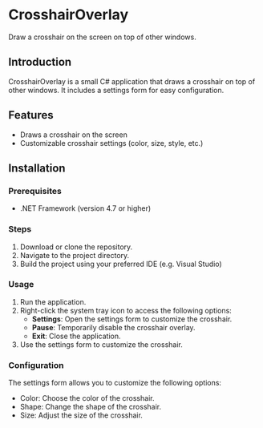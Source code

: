 # CrosshairOverlay

Draw a crosshair on the screen on top of other windows.

## Introduction

CrosshairOverlay is a small C# application that draws a crosshair on top of other windows. It includes a settings form for easy configuration.

## Features

- Draws a crosshair on the screen
- Customizable crosshair settings (color, size, style, etc.)

## Installation

### Prerequisites

- .NET Framework (version 4.7 or higher)

### Steps

1. Download or clone the repository.
2. Navigate to the project directory.
3. Build the project using your preferred IDE (e.g. Visual Studio)

### Usage

1. Run the application.
2. Right-click the system tray icon to access the following options:
   - **Settings**: Open the settings form to customize the crosshair.
   - **Pause**: Temporarily disable the crosshair overlay.
   - **Exit**: Close the application.
3. Use the settings form to customize the crosshair.

### Configuration

The settings form allows you to customize the following options:

- Color: Choose the color of the crosshair.
- Shape: Change the shape of the crosshair.
- Size: Adjust the size of the crosshair.
